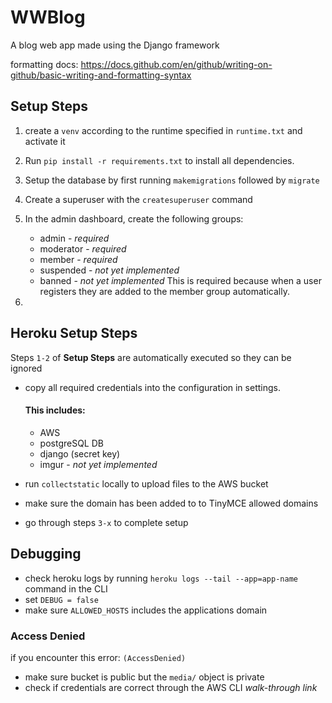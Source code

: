 # WWBlog
 A blog web app made using the Django framework

formatting docs: 
https://docs.github.com/en/github/writing-on-github/basic-writing-and-formatting-syntax

 ## Setup Steps
 1. create a `venv` according to the runtime specified in `runtime.txt` and activate it
 2. Run `pip install -r requirements.txt` to install all dependencies.

 3. Setup the database by first running `makemigrations` followed by `migrate`
 4. Create a superuser with the `createsuperuser` command
 5. In the admin dashboard, create the following groups:
    - admin - *required*
    - moderator - *required*
    - member - *required*
    - suspended - *not yet implemented*
    - banned - *not yet implemented*
    This is required because when a user registers they are added to the member group automatically.
6. 


## Heroku Setup Steps
Steps `1-2` of **Setup Steps** are automatically executed so they can be ignored


- copy all required credentials into the configuration in settings.
    #### This includes:
    - AWS
    - postgreSQL DB
    - django (secret key)
    - imgur - *not yet implemented*
- run `collectstatic` locally to upload files to the AWS bucket
- make sure the domain has been added to to TinyMCE allowed domains


- go through steps `3-x` to complete setup


## Debugging
- check heroku logs by running `heroku logs --tail --app=app-name` command in the CLI
- set `DEBUG = false`
- make sure `ALLOWED_HOSTS` includes the applications domain

### Access Denied 
if you encounter this error: 
`(AccessDenied)`

- make sure bucket is public but the `media/` object is private
- check if credentials are correct through the AWS CLI *walk-through link*